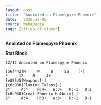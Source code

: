 ```yaml
---
layout: post
title:  "Anointed on Flamespyre Phoenix"
date:   2020-12-05
source: Wahapedia
tags: [cities-of-sigmar]
---
```


**Anointed on Flamespyre Phoenix**

**Stat Block**
```
12/12 Anointed on Flamespyre Phoenix
```

```
[56f442]M     W     B     Sa    [-]
*     12    8     4+    
[e85545]Weapons[-]
[c6c930]Flaming Talons[-]
2"     A:*    H:4+   W:3+   R:-1   D:2   
[c6c930]Great Phoenix Halberd[-]
2"     A:4    H:3+   W:3+   R:-1   D:1   
```


